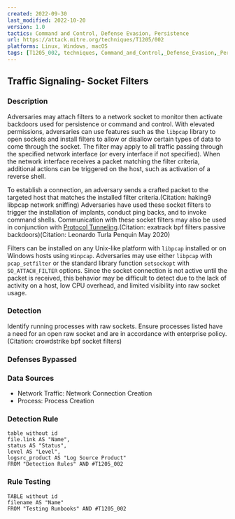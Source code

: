 ```yaml
---
created: 2022-09-30
last_modified: 2022-10-20
version: 1.0
tactics: Command and Control, Defense Evasion, Persistence
url: https://attack.mitre.org/techniques/T1205/002
platforms: Linux, Windows, macOS
tags: [T1205_002, techniques, Command_and_Control,_Defense_Evasion,_Persistence]
---
```


## Traffic Signaling- Socket Filters

### Description

Adversaries may attach filters to a network socket to monitor then activate backdoors used for persistence or command and control. With elevated permissions, adversaries can use features such as the `libpcap` library to open sockets and install filters to allow or disallow certain types of data to come through the socket. The filter may apply to all traffic passing through the specified network interface (or every interface if not specified). When the network interface receives a packet matching the filter criteria, additional actions can be triggered on the host, such as activation of a reverse shell.

To establish a connection, an adversary sends a crafted packet to the targeted host that matches the installed filter criteria.(Citation: haking9 libpcap network sniffing) Adversaries have used these socket filters to trigger the installation of implants, conduct ping backs, and to invoke command shells. Communication with these socket filters may also be used in conjunction with [Protocol Tunneling](https://attack.mitre.org/techniques/T1572).(Citation: exatrack bpf filters passive backdoors)(Citation: Leonardo Turla Penquin May 2020)

Filters can be installed on any Unix-like platform with `libpcap` installed or on Windows hosts using `Winpcap`.  Adversaries may use either `libpcap` with `pcap_setfilter` or the standard library function `setsockopt` with `SO_ATTACH_FILTER` options. Since the socket connection is not active until the packet is received, this behavior may be difficult to detect due to the lack of activity on a host, low CPU overhead, and limited visibility into raw socket usage.

### Detection

Identify running processes with raw sockets. Ensure processes listed have a need for an open raw socket and are in accordance with enterprise policy.(Citation: crowdstrike bpf socket filters)

### Defenses Bypassed



### Data Sources

  - Network Traffic: Network Connection Creation
  -  Process: Process Creation
### Detection Rule

```dataview
table without id
file.link AS "Name",
status AS "Status",
level AS "Level",
logsrc_product AS "Log Source Product"
FROM "Detection Rules" AND #T1205_002
```

### Rule Testing

```dataview
TABLE without id
filename AS "Name"
FROM "Testing Runbooks" AND #T1205_002
```
